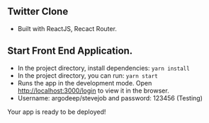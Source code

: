 ## Twitter Clone
* Built with ReactJS, Recact Router.

## Start Front End Application.

* In the project directory, install dependencies: `yarn install`
* In the project directory, you can run: `yarn start`
* Runs the app in the development mode. Open [http://localhost:3000/login](http://localhost:3000/login) to view it in the browser.
* Username: argodeep/stevejob and password: 123456 (Testing)

Your app is ready to be deployed!